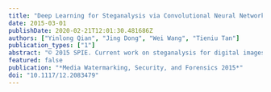 ```yaml
---
title: "Deep Learning for Steganalysis via Convolutional Neural Networks"
date: 2015-03-01
publishDate: 2020-02-21T12:01:30.481686Z
authors: ["Yinlong Qian", "Jing Dong", "Wei Wang", "Tieniu Tan"]
publication_types: ["1"]
abstract: "© 2015 SPIE. Current work on steganalysis for digital images is focused on the construction of complex handcrafted features. This paper proposes a new paradigm for steganalysis to learn features automatically via deep learning models. We novelly propose a customized Convolutional Neural Network for steganalysis. The proposed model can capture the complex dependencies that are useful for steganalysis. Compared with existing schemes, this model can automatically learn feature representations with several convolutional layers. The feature extraction and classification steps are unified under a single architecture, which means the guidance of classification can be used during the feature extraction step. We demonstrate the effectiveness of the proposed model on three state-of-theart spatial domain steganographic algorithms - HUGO, WOW, and S-UNIWARD. Compared to the Spatial Rich Model (SRM), our model achieves comparable performance on BOSSbase and the realistic and large ImageNet database."
featured: false
publication: "*Media Watermarking, Security, and Forensics 2015*"
doi: "10.1117/12.2083479"
---
```



